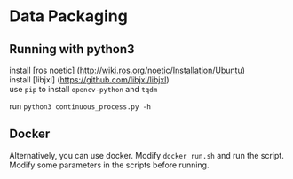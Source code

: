 # Data Packaging

## Running with python3
install [ros noetic] (http://wiki.ros.org/noetic/Installation/Ubuntu) \
install [libjxl] (https://github.com/libjxl/libjxl) \
use `pip` to install `opencv-python` and `tqdm`

run `python3 continuous_process.py -h` 

## Docker 
Alternatively, you can use docker.
Modify `docker_run.sh` and run the script. Modify some parameters in the scripts before running.
